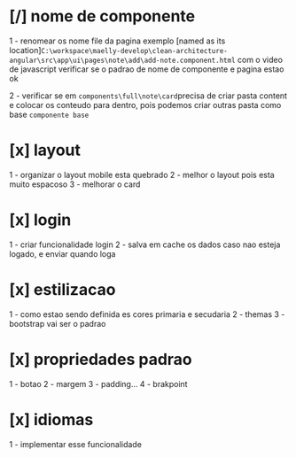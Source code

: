 # [/] nome de componente
 1 - renomear os nome file da pagina exemplo [named as its location]`C:\workspace\maelly-develop\clean-architecture-angular\src\app\ui\pages\note\add\add-note.component.html` com o video de javascript verificar se o padrao de nome de componente e pagina estao ok

 2 - verificar se em `components\full\note\card`precisa de criar pasta content e colocar os conteudo para dentro, pois podemos criar outras pasta como base `componente base` 

# [x] layout
  1 - organizar o layout mobile esta quebrado
  2 - melhor o layout pois esta muito espacoso 
  3 - melhorar o card
  
# [x] login
  1 - criar funcionalidade login
  2 - salva em cache os dados caso nao esteja logado, e enviar quando loga

# [x] estilizacao
  1 - como estao sendo definida es cores primaria e secudaria
  2 - themas
  3 - bootstrap vai ser o padrao

  # [x] propriedades padrao
  1 - botao
  2 - margem
  3 - padding...
  4 - brakpoint

  # [x] idiomas
  1 - implementar esse funcionalidade 
